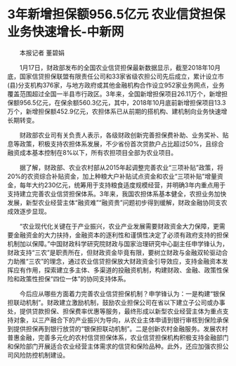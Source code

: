 # 3年新增担保额956.5亿元 农业信贷担保业务快速增长-中新网

　　本报记者 董碧娟

　　1月17日，财政部发布的全国农业信贷担保最新数据显示，截至2018年10月底，国家信贷担保联盟有限责任公司和33家省级农担公司先后成立，累计设立市(县)分支机构376家，与地方政府或其他金融机构合作设立952家业务网点，业务覆盖范围超过全国一半县市行政区。3年来，全国新增担保项目26.11万个，新增担保额956.5亿元，在保余额560.3亿元，其中，2018年10月底前新增担保项目13.3万个，新增担保额452.9亿元，农担体系已从前期的搭机构、建机制向业务快速增长期转变。

　　财政部农业司有关负责人表示，各级财政创新完善担保费补助、业务奖补、贴息等政策，积极支持农担体系发展，不少省份首次贷款户占比超过50%，且综合融资成本基本控制在8%以下，所有农担项目全部为农业项目。

　　据了解，财政部、农业农村部从2015年起调整完善农业“三项补贴”政策，将20%的农资综合补贴资金，加上种粮大户补贴试点资金和农业“三项补贴”增量资金，每年大约230亿元，统筹用于支持粮食适度规模经营，并明确3年内重点用于支持建立完善农业信贷担保体系。3年来，我国农担体系基本健全，农担业务加快发展，新型农业经营主体“融资难”“融资贵”问题初步得到缓解，财政金融协同支农成效逐步显现。

　　“农业现代化关键在于产业振兴，农业产业发展需要财政资金大力保障，更需要金融资金的大力扶持，金融资本的逐利性和谨慎性决定了必须有政府支持的担保机制加以保障。”中国财政科学研究院财政与国家治理研究中心副主任申学锋认为，财政支持“三农”是职责所在，但财政资金毕竟有限，要树立财政与金融双轮驱动合力助推“三农”的理念，通过农业信贷担保放大财政资金引导效应，支持金融资本发挥应有作用，探索建立多主体、多渠道的投融资机制，构建财政、金融、政策性保险和政策性担保“四位一体”的协同支持体系。

　　今后应从哪些方面着力完善农业信贷担保机制？申学锋认为：一是构建“银保担联动机制”。财政建立激励机制，鼓励农业担保公司在省以下建立子公司或办事处，提供贷款担保、担保费率优惠等服务，最终形成以新型农业经营主体为重点支持对象，以三产融合下的产业振兴为导向，从农业主体申请到银行审核到保险承保到提供担保再到银行放贷的“银保担联动机制”。二是创新农村金融服务。发展农村普惠金融，完善多元化的农村信贷担保体系，农业信贷担保机构积极支持金融部门和保险部门开展适合农业经营主体需求的信贷和保险品种。此外，还应加强农担公司风险防控机制建设。

